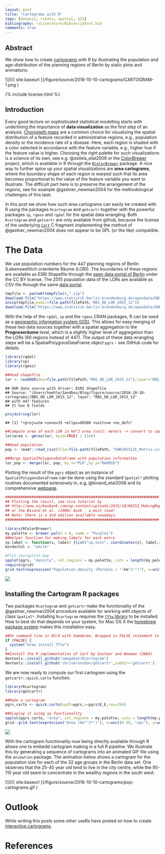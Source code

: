 ```yaml
---
layout: post
title: "Cartograms with R"
tags: [dataviz, rstats, spatial, GIS]
bibliography: ~/Literature/Bibtex/jabref.bib
comments: true
---
```




## Abstract

We show how to create
[cartograms](https://en.wikipedia.org/wiki/Cartogram) with R by
illustrating the population and age-distribution of the planning
regions of Berlin by static plots and animations.

![]({{ site.baseurl }}/figure/source/2016-10-10-cartograms/CARTOGRAM-1.png )

{% include license.html %}

## Introduction

Every good lecture on sophisticated statistical modelling starts with
underlining the importance of **data visualization** as the first step
of an
analysis. [Choropleth maps](https://en.wikipedia.org/wiki/Choropleth_map)
are a common choice for visualizing the spatial distribution of a
feature recorded in administrative regions, e.g., population density
or the incidence rate of a disease. Here, each region is shaded with a
color selected in accordance with the feature variable, e.g., higher
hue if the feature value is higher. Choosing the right palette for
such visualizations is a science of its own, see
e.g. @zeileis_etal2009 or the [ColorBrewer](http://colorbrewer2.org/)
project, which is available in R through the
[`RColorBrewer`](https://cran.r-project.org/web/packages/RColorBrewer/index.html)
package. A nice way to further spice up your spatial visualizations
are **area cartograms**, where the boundary shape of each region is
warped such that its area becomes proportional to the value of the
feature variable you want to illustrate. The difficult part here is to
preserve the arrangement of the regions, see for example
@gastner_newman2004 for the methodological challenges of this task.

In this post we show how such area cartograms can easily be created
with R using the packages `Rcartogram` and `getcartr` together with
the powerful packages `sp`, `rgeos` and `rgdal` for the spatial data
wrangling. Both `Rcartogram` and `getcartr` are only available from
github, because the license of the underlying
[`Cart`](http://www-personal.umich.edu/~mejn/cart/) C fragment
implementing the method of @gastner_newman2004 does not appear to be
GPL (or the like) compatible.

# The Data

We use population numbers for the 447 planning regions of Berlin
(Lebensweltlich orientierte Räume (LOR)). The boundaries of these
regions are available as ESRI Shapefile through the
[open data portal of Berlin](http://daten.berlin.de/datensaetze/rbs-lor-lebensweltlich-orientierte-r%C3%A4ume-dezember-2015)
under the CC BY license. The 2015 population data of the LORs are
available as CSV file through the same
[data portal](http://daten.berlin.de/datensaetze/einwohnerinnen-und-einwohner-berlin-lor-planungsr%C3%A4umen-am-31122015).


```r
tmpfile <- paste0(tempfile(),".zip")
download.file("https://www.statistik-berlin-brandenburg.de/opendata/RBS_OD_LOR_2015_12.zip",destfile=tmpfile)
unzip(tmpfile,exdir=file.path(filePath,"RBS_OD_LOR_2015_12"))
download.file("https://www.statistik-berlin-brandenburg.de/opendata/EWR201512E_Matrix.csv",destfile=file.path(filePath,"EWR201512E_Matrix.csv"))
```

With the help of the `rgdal`, `sp` and the `rgeos` CRAN packages, R
can be used as a [geographic information system (GIS)](https://en.wikipedia.org/wiki/Geographic_information_system). This
allows for easy merging of these two data sources together with a
spatial aggregation to the **Prognoseräume** level, which is a
slightly higher level of aggregation than the LORs (60 regions instead
of 447). The output of these data wrangling steps will be a
SpatialPolygonsDataFrame object `pgrs` - see GitHub code for details.


```r
library(rgdal)
library(sp)
library(rgeos)
```

```r
##Read shapefile
lor <- readOGR(dsn=file.path(filePath,"RBS_OD_LOR_2015_12"),layer="RBS_OD_LOR_2015_12")
```

```
## OGR data source with driver: ESRI Shapefile 
## Source: "/Users/hoehle/Sandbox/Blog/figure/source/2016-10-10-cartograms//RBS_OD_LOR_2015_12", layer: "RBS_OD_LOR_2015_12"
## with 447 features
## It has 8 fields
```

```r
proj4string(lor)
```

```
## [1] "+proj=utm +zone=33 +ellps=GRS80 +units=m +no_defs"
```

```r
##Compute area of each LOR in km^2 area (unit: meters -> convert to square km)
lor$area <- gArea(lor, byid=TRUE) / (1e6)

##Read population
pop <- readr::read_csv2(file=file.path(filePath, "EWR201512E_Matrix.csv"))

##Merge SpatialPolygonsDataFrame with population information
lor_pop <- merge(lor, pop, by.x="PLR",by.y="RAUMID")
```




Plotting the result of the `pgrs` object as an instance of
`SpatialPolygonsDataFrame` can be done using the standard `Spatial*`
plotting routines documented extensively in, e.g, @bivand_etal2008 and
its comprehensive [webpage](http://www.asdar-book.org/).


```r
######################################################################
## Plotting the result, see nice tutorial by
## http://www.nickeubank.com/wp-content/uploads/2015/10/RGIS3_MakingMaps_part1_mappingVectorData.html
## or the Bivand et al. (2008) book - a must read!
## Note: there is a 2nd edition available nowadays.
######################################################################

library(RColorBrewer)
my.palette <- brewer.pal(n = 6, name = "Purples")
##Helper function for making labels for each entry
sp.label <- function(x, label) {list("sp.text", coordinates(x), label,cex=0.5)}
borderCol <- "white"

#Plot choropleth map
spplot(pgrs, "density", col.regions = my.palette, cuts = length(my.palette)-1, col = borderCol,main="Choropleth map of Population Density",sp.layout=sp.label(pgrs, pgrs$EXTPGRNAME))
require(grid)
grid.text(expression("Population density (Persons / "~km^2~")"), x=unit(0.95, "npc"), y=unit(0.50, "npc"), rot=-90)
```

![](http://staff.math.su.se/hoehle/blog/figure/source/2016-10-10-cartograms/CHOROPLETH-1.png)

## Installing the Cartogram R packages

Two packages `Rcartogram` and `getcartr` make the functionality of the
@gastner_newman2004 procedure available for working with
objects of class `Spatial*`. Installing `Rcartogram` requires the
[`fftw` library](http://www.fftw.org/) to be installed. How to best do
that depends on your system, for Mac OS X the
[homebrew package system](http://brew.sh/) makes this installation easy.


```r
##On command line in OS/X with homebrew. Wrapped in FALSE statement to not run system() unintentionally
if (FALSE) {
  system("brew install fftw")
}
##Install the R implementation of Cart by Gastner and Newman (2004)
devtools::install_github("omegahat/Rcartogram")
devtools::install_github('chrisbrunsdon/getcartr',subdir='getcartr')
```
We are now ready to compute our first cartogram using the
`getcartr::quick.carto` function.


```r
library(Rcartogram)
library(getcartr)

##Make a cartogram
pgrs_carto <- quick.carto(spdf=pgrs,v=pgrs$E_E,res=256)

##Display it using sp functionality
spplot(pgrs_carto, "area", col.regions = my.palette, cuts = length(my.palette)-1, col = borderCol,main="Population Cartogram as Choropleth of Area",sp.layout=sp.label(pgrs_carto, label=pgrs_carto$EXTPGRNAME))
grid::grid.text(expression("Area (km"^2*")"), x=unit(0.95, "npc"), y=unit(0.50, "npc"), rot=-90)
```

![](http://staff.math.su.se/hoehle/blog/figure/source/2016-10-10-cartograms/CARTOGRAM-1.png)



With the cartogram functionality now being directly available through
R allows one to embedd cartogram making in a full R pipeline. We
illustrate this by generating a sequence of cartograms into an
animated GIF file using the `animation` package. The animation below
shows a cartogram for the population size for each of the 32
age groups in the Berlin data set. One observes that the
25-45 year old tend to live in the city centre, while the 95-110 year
old seem to concentrate in the wealthy regions in the south west.






![]({{ site.baseurl }}/figure/source/2016-10-10-cartograms/pop-cartograms.gif )

# Outlook

While writing this posts some other useRs have posted on how to create
[interactive cartograms](https://twitter.com/Victpir/status/785852075129315333).

# References


